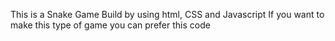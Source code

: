 This is a Snake Game Build by using html, CSS and Javascript If you want to make this type of game you can prefer this code 
